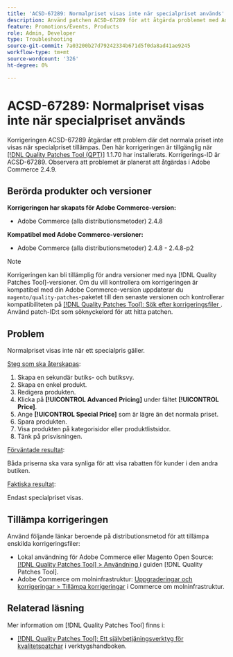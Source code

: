 ```yaml
---
title: 'ACSD-67289: Normalpriset visas inte när specialpriset används'
description: Använd patchen ACSD-67289 för att åtgärda problemet med Adobe Commerce där normalpriset inte visas när ett specialpris tillämpas.
feature: Promotions/Events, Products
role: Admin, Developer
type: Troubleshooting
source-git-commit: 7a03200b27d79242334b671d5f0da8ad41ae9245
workflow-type: tm+mt
source-wordcount: '326'
ht-degree: 0%

---
```


# ACSD-67289: Normalpriset visas inte när specialpriset används

Korrigeringen ACSD-67289 åtgärdar ett problem där det normala priset inte visas när specialpriset tillämpas. Den här korrigeringen är tillgänglig när [[!DNL Quality Patches Tool (QPT)]](/help/tools/quality-patches-tool/quality-patches-tool-to-self-serve-quality-patches.md) 1.1.70 har installerats. Korrigerings-ID är ACSD-67289. Observera att problemet är planerat att åtgärdas i Adobe Commerce 2.4.9.

## Berörda produkter och versioner

**Korrigeringen har skapats för Adobe Commerce-version:**

* Adobe Commerce (alla distributionsmetoder) 2.4.8

**Kompatibel med Adobe Commerce-versioner:**

* Adobe Commerce (alla distributionsmetoder) 2.4.8 - 2.4.8-p2

>[!NOTE]
>
>Korrigeringen kan bli tillämplig för andra versioner med nya [!DNL Quality Patches Tool]-versioner. Om du vill kontrollera om korrigeringen är kompatibel med din Adobe Commerce-version uppdaterar du `magento/quality-patches`-paketet till den senaste versionen och kontrollerar kompatibiliteten på [[!DNL Quality Patches Tool]: Sök efter korrigeringsfiler ](https://experienceleague.adobe.com/tools/commerce-quality-patches/index.html?lang=sv-SE). Använd patch-ID:t som söknyckelord för att hitta patchen.

## Problem

Normalpriset visas inte när ett specialpris gäller.

<u>Steg som ska återskapas</u>:

1. Skapa en sekundär butiks- och butiksvy.
1. Skapa en enkel produkt.
1. Redigera produkten.
1. Klicka på **[!UICONTROL Advanced Pricing]** under fältet **[!UICONTROL Price]**.
1. Ange **[!UICONTROL Special Price]** som är lägre än det normala priset.
1. Spara produkten.
1. Visa produkten på kategorisidor eller produktlistsidor.
1. Tänk på prisvisningen.

<u>Förväntade resultat</u>:

Båda priserna ska vara synliga för att visa rabatten för kunder i den andra butiken.

<u>Faktiska resultat</u>:

Endast specialpriset visas.

## Tillämpa korrigeringen

Använd följande länkar beroende på distributionsmetod för att tillämpa enskilda korrigeringsfiler:

* Lokal användning för Adobe Commerce eller Magento Open Source: [[!DNL Quality Patches Tool] > Användning ](/help/tools/quality-patches-tool/usage.md) i guiden [!DNL Quality Patches Tool].
* Adobe Commerce om molninfrastruktur: [Uppgraderingar och korrigeringar > Tillämpa korrigeringar](https://experienceleague.adobe.com/docs/commerce-cloud-service/user-guide/develop/upgrade/apply-patches.html?lang=sv-SE) i Commerce om molninfrastruktur.

## Relaterad läsning

Mer information om [!DNL Quality Patches Tool] finns i:

* [[!DNL Quality Patches Tool]: Ett självbetjäningsverktyg för kvalitetspatchar](/help/tools/quality-patches-tool/quality-patches-tool-to-self-serve-quality-patches.md) i verktygshandboken.

